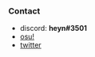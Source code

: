 ### Contact

- discord: **heyn#3501**
- [osu!](https://osu.ppy.sh/users/10494504)
- [twitter](https://twitter.com/heyngra)


<!---
why are you looking here
like why 
go get a life nerd
--->
